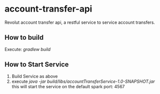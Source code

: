 # account-transfer-api
Revolut account transfer api, a restful service to service account transfers.

## How to build
Execute: *gradlew build*

## How to Start Service

1. Build Service as above
2. execute *java -jar build/libs/accountTransferService-1.0-SNAPSHOT.jar* this will start the service on the default spark port: 4567
